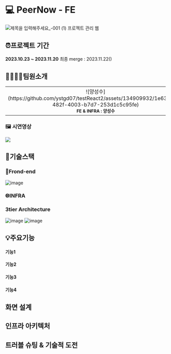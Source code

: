 # 💻 PeerNow - FE
![제목을 입력해주세요_-001 (1)](https://github.com/ystgd07/testReact2/assets/134909932/1c474c4c-a9e3-4f80-b7ce-29f366eeb72a)
프로젝트 관리 웹

## ⏰프로젝트 기간
<b>2023.10.23 ~ 2023.11.20</b>
최종 merge : 2023.11.22()

## 👨‍👩‍👧‍👦팀원소개
<table>
  <tbody>
    <tr>
      <td align="center">![양성수](https://github.com/ystgd07/testReact2/assets/134909932/1e63d620-482f-4003-b7d7-253d1c5c95fe)<br /><sub><b>FE & INFRA : 양성수</b></sub><br /></td>
      <td align="center">![이슬비](https://github.com/ystgd07/testReact2/assets/134909932/85e99ef7-4891-4808-8474-25e6b4017091)"><br /><sub><b>FE & INFRA : 이슬비</b></sub><br /></td>
      <td align="center">![정현욱](https://github.com/ystgd07/testReact2/assets/134909932/85e99ef7-4891-4808-8474-25e6b4017091)"><br /><sub><b>FE & INFRA : 정현욱</b></sub><br /></td>
      <td align="center">![최현희](https://github.com/ystgd07/testReact2/assets/134909932/85e99ef7-4891-4808-8474-25e6b4017091)"><br /><sub><b>FE & INFRA : 최현희</b></sub><br /></td>      
    </tr>
  </tbody>
</table>

### 🖼 시연영상
<img src="https://github.com/n0hack/readme-template/assets/112933943/5e39ccca-699f-4c53-9328-f9baef9d2973">
</img>

## 🔧기술스택
### 🎨Frond-end
 ![image](https://github.com/ystgd07/testReact2/assets/112933943/d19322cf-abc0-43ce-b222-40fa3a424fb2)

### 🌐INFRA
<h3> 3tier Architecture</h3>

![image](https://github.com/ystgd07/testReact2/assets/112933943/2009523c-7321-486c-9d87-20e804e5d74c)
![image](https://github.com/ystgd07/testReact2/assets/112933943/0483480f-212a-427a-8a50-505fa7bf84a0)

## 💡주요기능
#### 기능1
#### 기능2
#### 기능3
#### 기능4

## 화면 설계

## 인프라 아키텍처

## 트러블 슈팅 & 기술적 도전
